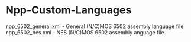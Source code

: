 # Npp-Custom-Languages

npp_6502_general.xml	-	General (N/C)MOS 6502 assembly language file.                                                                                                                     
npp_6502_nes.xml		-	NES (N/C)MOS 6502 assembly anguage file.

